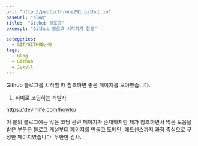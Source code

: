 ```yaml
---
url: "http://pepticthrone291.github.io"
baseurl: "blog"
title:  "Github 블로그"
excerpt: "Github 블로그 시작하기 참조"

categories:
  - GIT/GITHUB/MD
tags:
  - Blog
  - Github
  - Jekyll
---
```

Github 블로그를 시작할 때 참조하면 좋은 페이지를 모아봤습니다.

1. 취미로 코딩하는 개발자

<https://devinlife.com/howto/>

이 분의 블로그에는 많은 코딩 관련 페이지가 존재하지만 제가 참조하면서 많은 도움을 받은 부분은 블로그 개설부터 페이지를 만들고 도메인, 에드센스까지 과정 중심으로 구성한 페이지였습니다. 무한한 감사.

